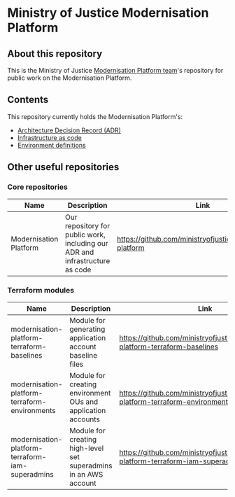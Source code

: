 # Ministry of Justice Modernisation Platform

## About this repository
This is the Ministry of Justice [Modernisation Platform team](https://github.com/orgs/ministryofjustice/teams/modernisation-platform)'s repository for public work on the Modernisation Platform.

## Contents
This repository currently holds the Modernisation Platform's:
- [Architecture Decision Record (ADR)](architecture-decision-record)
- [Infrastructure as code](terraform)
- [Environment definitions](environments)

## Other useful repositories
### Core repositories
| Name                   | Description                                                                  | Link                                                        |
|------------------------|------------------------------------------------------------------------------|-------------------------------------------------------------|
| Modernisation Platform | Our repository for public work, including our ADR and infrastructure as code | https://github.com/ministryofjustice/modernisation-platform |

### Terraform modules
| Name                                                  | Description                                                      | Link                                                                                       |
|-------------------------------------------------------|------------------------------------------------------------------|--------------------------------------------------------------------------------------------|
| modernisation-platform-terraform-baselines            | Module for generating application account baseline files         | https://github.com/ministryofjustice/modernisation-platform-terraform-baselines            |
| modernisation-platform-terraform-environments         | Module for creating environment OUs and application accounts     | https://github.com/ministryofjustice/modernisation-platform-terraform-environments         |
| modernisation-platform-terraform-iam-superadmins      | Module for creating high-level set superadmins in an AWS account | https://github.com/ministryofjustice/modernisation-platform-terraform-iam-superadmins      |
